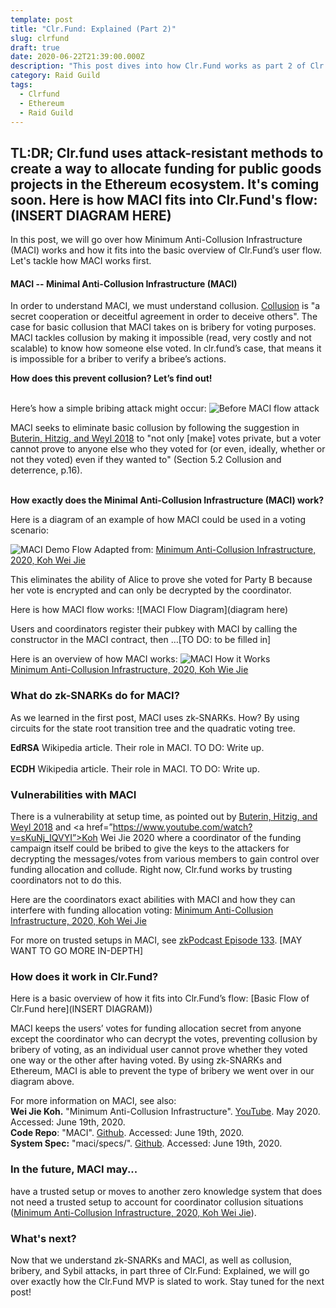 ```yaml
---
template: post
title: "Clr.Fund: Explained (Part 2)"
slug: clrfund
draft: true
date: 2020-06-22T21:39:00.000Z
description: "This post dives into how Clr.Fund works as part 2 of Clr.Fund: Explained."
category: Raid Guild
tags:
  - Clrfund
  - Ethereum
  - Raid Guild
---
```

<strong>TL:DR;
Clr.fund uses attack-resistant methods to create a way to allocate funding for public goods projects in the Ethereum ecosystem. It's coming soon.</strong>
Here is how MACI fits into Clr.Fund's flow: 
(INSERT DIAGRAM HERE)
-----------------------------------------------
In this post, we will go over how Minimum Anti-Collusion Infrastructure (MACI) works and how it fits into the basic overview of Clr.Fund’s user flow. Let's tackle how MACI works first. 
 
<h4>MACI -- Minimal Anti-Collusion Infrastructure (MACI) </h4><p> In order to understand MACI, we must understand collusion. <a href="https://en.wikipedia.org/wiki/Collusion">Collusion</a> is "a secret cooperation or deceitful agreement in order to deceive others". The case for basic collusion that MACI takes on is bribery for voting purposes. MACI tackles collusion by making it impossible (read, very costly and not scalable) to know how someone else voted. In clr.fund’s case, that means it is impossible for a briber to verify a bribee’s actions.
 
<strong>How does this prevent collusion? Let’s find out!</strong> <br/><br/>
 
Here’s how a simple bribing attack might occur: 
![Before MACI flow attack](https://imgur.com/wv77NZr.jpg)

MACI seeks to eliminate basic collusion by following the suggestion in <a href="https://papers.ssrn.com/sol3/papers.cfm?abstract_id=3243656">Buterin, Hitzig, and Weyl 2018</a> to "not only [make] votes private, but a voter cannot prove to anyone else who they voted for (or even, ideally, whether or not they voted) even if they wanted to" (Section 5.2 Collusion and deterrence, p.16). <br/><br/>
 
<strong>How exactly does the Minimal Anti-Collusion Infrastructure (MACI) work? </strong>
 
Here is a diagram of an example of how MACI could be used in a voting scenario:

![MACI Demo Flow](https://imgur.com/yixYwDT.jpg)
Adapted from: <a href="https://www.youtube.com/watch?v=sKuNj_IQVYI">Minimum Anti-Collusion Infrastructure, 2020, Koh Wei Jie</a>
 
This eliminates the ability of Alice to prove she voted for Party B because her vote is encrypted and can only be decrypted by the coordinator.
 
Here is how MACI flow works: 
![MACI Flow Diagram](diagram here)
 
Users and coordinators register their pubkey with MACI by calling the constructor in the MACI contract, then …[TO DO: to be filled in] 
 
Here is an overview of how MACI works: 
![MACI How it Works](https://imgur.com/yy91vC6.jpg)<br/>
<a href="https://www.youtube.com/watch?v=sKuNj_IQVYI">Minimum Anti-Collusion Infrastructure, 2020, Koh Wie Jie</a>
 
<h3>What do zk-SNARKs do for MACI? </h3>
<p>As we learned in the first post, MACI uses zk-SNARKs. How? By using circuits for the state root transition tree and the quadratic voting tree. </p>
 
<strong>EdRSA</strong> Wikipedia article. Their role in MACI. TO DO: Write up.<br/><br/>
<strong>ECDH</strong> Wikipedia article. Their role in MACI.  TO DO: Write up.
 
<h3>Vulnerabilities with MACI</h3>
 
There is a vulnerability at setup time, as pointed out by <a href="https://papers.ssrn.com/sol3/papers.cfm?abstract_id=3243656">Buterin, Hitzig, and Weyl 2018</a> and 
<a href=”https://www.youtube.com/watch?v=sKuNj_IQVYI”>Koh Wei Jie 2020</a> where a coordinator of the funding campaign itself could be bribed to give the keys to the attackers for decrypting the messages/votes from various members to gain control over funding allocation and collude. Right now, Clr.fund works by trusting coordinators not to do this. 
 
Here are the coordinators exact abilities with MACI and how they can interfere with funding allocation voting: 
<a href="https://www.youtube.com/watch?v=sKuNj_IQVYI">Minimum Anti-Collusion Infrastructure, 2020, Koh Wei Jie</a>
 
For more on trusted setups in MACI, see <a href="https://www.youtube.com/watch?v=YbJw8_liYyo">zkPodcast Episode 133</a>. [MAY WANT TO GO MORE IN-DEPTH]

<h3>How does it work in Clr.Fund?</h3>
 
Here is a basic overview of how it fits into Clr.Fund’s flow: 
[Basic Flow of Clr.Fund here](INSERT DIAGRAM))
 
MACI keeps the users’ votes for funding allocation secret from anyone except the coordinator who can decrypt the votes, preventing collusion by bribery of voting, as an individual user cannot prove whether they voted one way or the other after having voted. By using zk-SNARKs and Ethereum, MACI is able to prevent the type of bribery we went over in our diagram above.  
 
<p>For more information on MACI, see also:<br/><strong>Wei Jie Koh.</strong> "Minimum Anti-Collusion Infrastructure". <a href="https://www.youtube.com/watch?v=sKuNj_IQVYI">YouTube</a>. May 2020. Accessed: June 19th, 2020.<br/>
<strong>Code Repo</strong>: "MACI". <a href="https://github.com/appliedzkp/maci">Github</a>. Accessed: June 19th, 2020.<br/>
<strong>System Spec:</strong> "maci/specs/". <a href="https://github.com/appliedzkp/maci/tree/master/specs">Github</a>. Accessed: June 19th, 2020. <br/>
</p>
  
<h3>In the future, MACI may...</h3>
 
have a trusted setup or moves to another zero knowledge system that does not need a trusted setup to account for coordinator collusion situations (<a href="https://www.youtube.com/watch?v=sKuNj_IQVYI">Minimum Anti-Collusion Infrastructure, 2020, Koh Wei Jie</a>).
 

<h3>What's next? </h3>
Now that we understand zk-SNARKs and MACI, as well as collusion, bribery, and Sybil attacks, in part three of Clr.Fund: Explained, we will go over exactly how the Clr.Fund MVP is slated to work. Stay tuned for the next post! 
